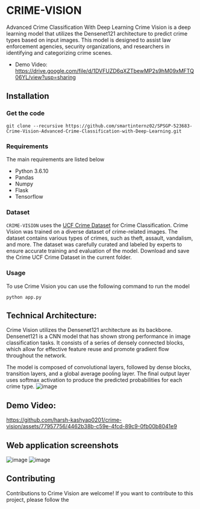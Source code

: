# CRIME-VISION 
Advanced Crime Classification With Deep Learning
Crime Vision is a deep learning model that utilizes the Densenet121 architecture to predict crime types based on input images. This model is designed to assist law enforcement agencies, security organizations, and researchers in identifying and categorizing crime scenes.
- Demo Video: https://drive.google.com/file/d/1DVFUZD6qXZTbewMP2s9hM09xMFTQ06YL/view?usp=sharing

## Installation

### Get the code
```
git clone --recursive https://github.com/smartinternz02/SPSGP-523683-Crime-Vision-Advanced-Crime-Classification-with-Deep-Learning.git
```

### Requirements
The main requirements are listed below

- Python 3.6.10
- Pandas
- Numpy
- Flask
- Tensorflow

### Dataset
`CRIME-VISION` uses the [UCF Crime Dataset](https://www.kaggle.com/datasets/odins0n/ucf-crime-dataset) for Crime Classification.
Crime Vision was trained on a diverse dataset of crime-related images. The dataset contains various types of crimes, such as theft, assault, vandalism, and more. The dataset was carefully curated and labeled by experts to ensure accurate training and evaluation of the model.
Download and save the Crime UCF Crime Dataset in the current folder.

### Usage
To use Crime Vision you can use the following command to run the model
```
python app.py
```
## Technical Architecture:
Crime Vision utilizes the Densenet121 architecture as its backbone. Densenet121 is a CNN model that has shown strong performance in image classification tasks. It consists of a series of densely connected blocks, which allow for effective feature reuse and promote gradient flow throughout the network.

The model is composed of convolutional layers, followed by dense blocks, transition layers, and a global average pooling layer. The final output layer uses softmax activation to produce the predicted probabilities for each crime type.
![image](https://github.com/harsh-kashyap0201/crime-vision/assets/77957756/24c3adab-c2d9-4c0e-a1ac-811bc9319c0c)

## Demo Video: 
https://github.com/harsh-kashyap0201/crime-vision/assets/77957756/4462b38b-c59e-4fcd-89c9-0fb00b8041e9

## Web application screenshots 
![image](https://github.com/harsh-kashyap0201/crime-vision/assets/77957756/c5f239c5-1acf-408d-b6c3-9c289a62957f)
![image](https://github.com/harsh-kashyap0201/crime-vision/assets/77957756/9295f25e-096f-40dc-bdba-8ba911b83eef)

## Contributing
Contributions to Crime Vision are welcome! If you want to contribute to this project, please follow the
